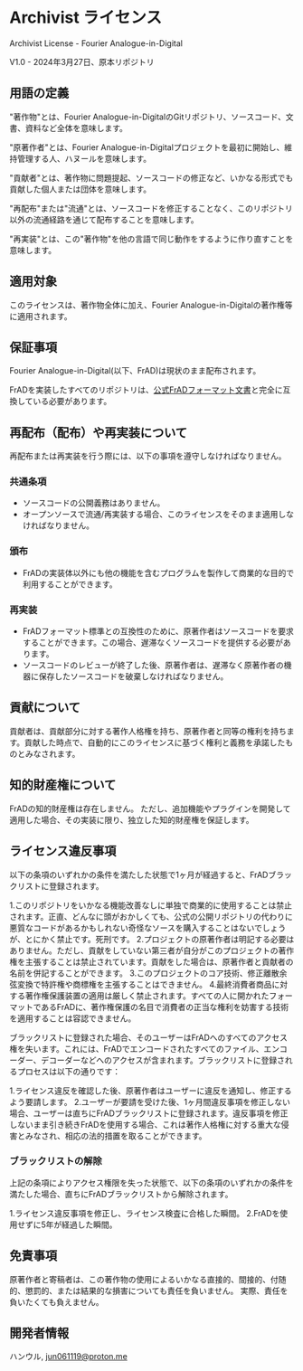 # Archivist ライセンス

Archivist License - Fourier Analogue-in-Digital

V1.0 - 2024年3月27日、原本リポジトリ

## 用語の定義

"著作物"とは、Fourier Analogue-in-DigitalのGitリポジトリ、ソースコード、文書、資料など全体を意味します。

"原著作者"とは、Fourier Analogue-in-Digitalプロジェクトを最初に開始し、維持管理する人、ハヌールを意味します。

"貢献者"とは、著作物に問題提起、ソースコードの修正など、いかなる形式でも貢献した個人または団体を意味します。

"再配布"または"流通"とは、ソースコードを修正することなく、このリポジトリ以外の流通経路を通じて配布することを意味します。

"再実装"とは、この"著作物"を他の言語で同じ動作をするように作り直すことを意味します。

## 適用対象

このライセンスは、著作物全体に加え、Fourier Analogue-in-Digitalの著作権等に適用されます。

## 保証事項

Fourier Analogue-in-Digital(以下、FrAD)は現状のまま配布されます。

FrADを実装したすべてのリポジトリは、[公式FrADフォーマット文書](https://mikhael-openworkspace.notion.site/Format-specs-727affae8db043f2b50372d91d534368?pvs=4)と完全に互換している必要があります。

## 再配布（配布）や再実装について

再配布または再実装を行う際には、以下の事項を遵守しなければなりません。

### 共通条項

- ソースコードの公開義務はありません。
- オープンソースで流通/再実装する場合、このライセンスをそのまま適用しなければなりません。

### 頒布

- FrADの実装体以外にも他の機能を含むプログラムを製作して商業的な目的で利用することができます。

### 再実装

- FrADフォーマット標準との互換性のために、原著作者はソースコードを要求することができます。この場合、遅滞なくソースコードを提供する必要があります。
- ソースコードのレビューが終了した後、原著作者は、遅滞なく原著作者の機器に保存したソースコードを破棄しなければなりません。

## 貢献について

貢献者は、貢献部分に対する著作人格権を持ち、原著作者と同等の権利を持ちます。貢献した時点で、自動的にこのライセンスに基づく権利と義務を承諾したものとみなされます。

## 知的財産権について

FrADの知的財産権は存在しません。 ただし、追加機能やプラグインを開発して適用した場合、その実装に限り、独立した知的財産権を保証します。

## ライセンス違反事項

以下の条項のいずれかの条件を満たした状態で1ヶ月が経過すると、FrADブラックリストに登録されます。

1.このリポジトリをいかなる機能改善なしに単独で商業的に使用することは禁止されます。正直、どんなに頭がおかしくても、公式の公開リポジトリの代わりに悪質なコードがあるかもしれない奇怪なソースを購入することはないでしょうが、とにかく禁止です。死刑です。
2.プロジェクトの原著作者は明記する必要はありません。ただし、貢献をしていない第三者が自分がこのプロジェクトの著作権を主張することは禁止されています。貢献をした場合は、原著作者と貢献者の名前を併記することができます。
3.このプロジェクトのコア技術、修正離散余弦変換で特許権や商標権を主張することはできません。
4.最終消費者商品に対する著作権保護装置の適用は厳しく禁止されます。すべての人に開かれたフォーマットであるFrADに、著作権保護の名目で消費者の正当な権利を妨害する技術を適用することは容認できません。

ブラックリストに登録された場合、そのユーザーはFrADへのすべてのアクセス権を失います。これには、FrADでエンコードされたすべてのファイル、エンコーダー、デコーダーなどへのアクセスが含まれます。ブラックリストに登録されるプロセスは以下の通りです：

1.ライセンス違反を確認した後、原著作者はユーザーに違反を通知し、修正するよう要請します。
2.ユーザーが要請を受けた後、1ヶ月間違反事項を修正しない場合、ユーザーは直ちにFrADブラックリストに登録されます。違反事項を修正しないまま引き続きFrADを使用する場合、これは著作人格権に対する重大な侵害とみなされ、相応の法的措置を取ることができます。

### ブラックリストの解除

上記の条項によりアクセス権限を失った状態で、以下の条項のいずれかの条件を満たした場合、直ちにFrADブラックリストから解除されます。

1.ライセンス違反事項を修正し、ライセンス検査に合格した瞬間。
2.FrADを使用せずに5年が経過した瞬間。

## 免責事項

原著作者と寄稿者は、この著作物の使用によるいかなる直接的、間接的、付随的、懲罰的、または結果的な損害についても責任を負いません。 実際、責任を負いたくても負えません。

## 開発者情報

ハンウル, <jun061119@proton.me>
